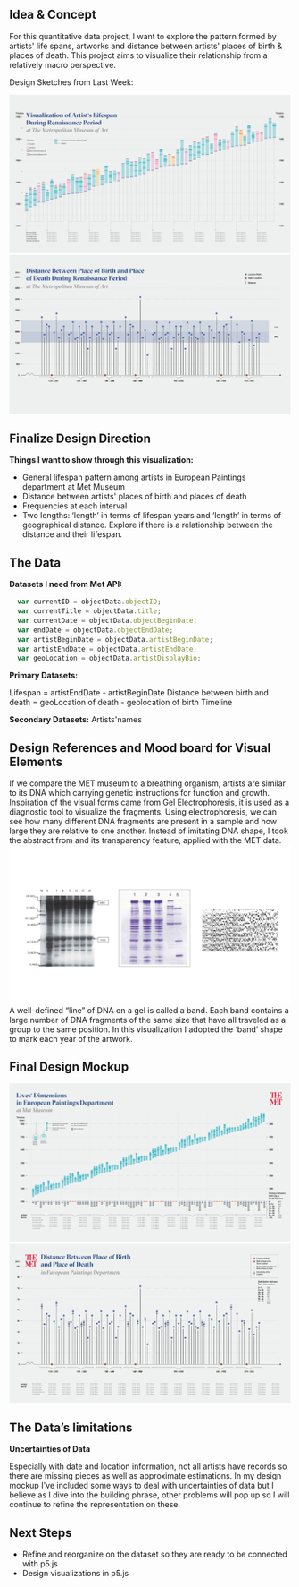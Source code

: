 ## Idea & Concept 
For this quantitative data project, I want to explore the pattern formed by artists' life spans, artworks and distance between artists' places of birth & places of death. This project aims to visualize their relationship from a relatively macro perspective. 

Design Sketches from Last Week:

![](LastWeek1.jpg)
![](LastWeek2.jpg)

## Finalize Design Direction
**Things I want to show through this visualization:**

 - General lifespan pattern among artists in European Paintings
   department at Met Museum
 - Distance between artists' places of birth and places of death
 - Frequencies at each interval
 - Two lengths: ‘length’ in terms of lifespan years and ‘length’ in
   terms of geographical distance. Explore if there is a relationship
   between the distance and their lifespan.

## The Data 
**Datasets I need from Met API:**

```javascript
  var currentID = objectData.objectID;
  var currentTitle = objectData.title; 
  var currentDate = objectData.objectBeginDate; 
  var endDate = objectData.objectEndDate;
  var artistBeginDate = objectData.artistBeginDate;
  var artistEndDate = objectData.artistEndDate;
  var geoLocation = objectData.artistDisplayBio;
```

**Primary Datasets:**

Lifespan = artistEndDate - artistBeginDate
Distance between birth and death = geoLocation of death - geolocation of birth
Timeline

**Secondary Datasets:**
Artists'names


## Design References and Mood board for Visual Elements
If we compare the MET museum to a breathing organism, artists are similar to its DNA which carrying genetic instructions for function and growth. Inspiration of the visual forms came from Gel Electrophoresis, it is used as a diagnostic tool to visualize the fragments. Using electrophoresis, we can see how many different DNA fragments are present in a sample and how large they are relative to one another. Instead of imitating DNA shape, I took the abstract from and its transparency feature, applied with the MET data.
![](Moodboard(visual).jpg)
A well-defined “line” of DNA on a gel is called a band. Each band contains a large number of DNA fragments of the same size that have all traveled as a group to the same position. In this visualization I adopted the ‘band’ shape to mark each year of the artwork.

## Final Design Mockup
![](FinalDesignMockup1.jpg)
![](FinalDesignMockup2.jpg)

## The Data’s limitations
**Uncertainties of Data**

Especially with date and location information, not all artists have records so there are missing pieces as well as approximate estimations. In my design mockup I've included some ways to deal with uncertainties of data but I believe as I dive into the building phrase, other problems will pop up so I will continue to refine the representation on these.

## Next Steps
- Refine and reorganize on the dataset so they are ready to be connected with p5.js
- Design visualizations in p5.js